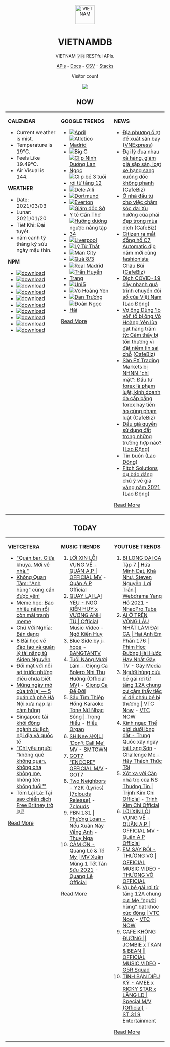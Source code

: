 <p align="center"><img src="https://raw.githubusercontent.com/vietnamdb/vietnamdb/master/images/profile/avatar.png" alt="VIETNAM" height="60"/></p>
<h1 align="center">VIETNAMDB</h1>
<p align="center">VIETNAM 🇻🇳 RESTful APIs.</p>
<p align="center">
  <a href="https://vietnamdb.herokuapp.com/api">APIs</a> -
  <a href="https://vietnamdb.github.io/#/">Docs</a> -
  <a href="https://github.com/vietnamdb/vietnamdb/tree/master/docs">CSV</a> -
  <a href="https://github.com/vietnamdb/vietnamdb/tree/master/docs/stacks">Stacks</a>
</p>
<p align="center"> 
  Visitor count<br><br>
  <img src="https://profile-counter.glitch.me/vietnamdb/count.svg" />
</p>


<h2 align="center">NOW</h2>

<table style="width:100%"><tbody style="width:100%"><tr><td valign="top" width="33%">

**CALENDAR**

- Current weather is mist.
- Temperature is 19°C.
- Feels Like 19.49°C.
- Air Visual is 144.

**WEATHER**

- Date: 2021/03/03
- Lunar: 2021/01/20
- Tiet Khi: Đại tuyết.
- năm canh tý tháng kỷ sửu ngày mậu thìn.

**NPM**

- [![download](https://img.shields.io/npm/dm/giaohangnhanh.svg?style=flat-square&label=giaohangnhanh&color=red)](https://www.npmjs.com/package/giaohangnhanh)
- [![download](https://img.shields.io/npm/dm/onepay.svg?style=flat-square&label=onepay&color=red)](https://www.npmjs.com/package/onepay)
- [![download](https://img.shields.io/npm/dm/vietcetera.svg?style=flat-square&label=vietcetera&color=red)](https://www.npmjs.com/package/vietcetera)
- [![download](https://img.shields.io/npm/dm/vietnambanks.svg?style=flat-square&label=vietnambanks&color=red)](https://www.npmjs.com/package/vietnambanks)
- [![download](https://img.shields.io/npm/dm/vietnamgovernment.svg?style=flat-square&label=vietnamgovernment&color=red)](https://www.npmjs.com/package/vietnamgovernment)
- [![download](https://img.shields.io/npm/dm/vietnamnews.svg?style=flat-square&label=vietnamnews&color=red)](https://www.npmjs.com/package/vietnamnews)
- [![download](https://img.shields.io/npm/dm/vnapis.svg?style=flat-square&label=vnapis&color=red)](https://www.npmjs.com/package/vnapis)
- [![download](https://img.shields.io/npm/dm/vnpay.svg?style=flat-square&label=vnpay&color=red)](https://www.npmjs.com/package/vnpay)
- [![download](https://img.shields.io/npm/dm/vtcpay.svg?style=flat-square&label=vtcpay&color=red)](https://www.npmjs.com/package/vtcpay)
- [![download](https://img.shields.io/npm/dm/zalopay.svg?style=flat-square&label=zalopay&color=red)](https://www.npmjs.com/package/zalopay)

</td><td valign="top" width="33%">

**GOOGLE TRENDS**

- [![April](https://img.shields.io/static/v1?label=April&message=google&color=red&style=flat-square)](https://www.google.com/search?q=April)
- [![Atletico Madrid](https://img.shields.io/static/v1?label=Atletico%20Madrid&message=google&color=red&style=flat-square)](https://www.google.com/search?q=Atletico%20Madrid)
- [![Big C](https://img.shields.io/static/v1?label=Big%20C&message=google&color=red&style=flat-square)](https://www.google.com/search?q=Big%20C)
- [![Clip Ninh Dương Lan Ngọc](https://img.shields.io/static/v1?label=Clip%20Ninh%20D%C6%B0%C6%A1ng%20Lan%20Ng%E1%BB%8Dc&message=google&color=red&style=flat-square)](https://www.google.com/search?q=Clip%20Ninh%20D%C6%B0%C6%A1ng%20Lan%20Ng%E1%BB%8Dc)
- [![Clip bé 3 tuổi rơi từ tầng 12](https://img.shields.io/static/v1?label=Clip%20b%C3%A9%203%20tu%E1%BB%95i%20r%C6%A1i%20t%E1%BB%AB%20t%E1%BA%A7ng%2012&message=google&color=red&style=flat-square)](https://www.google.com/search?q=Clip%20b%C3%A9%203%20tu%E1%BB%95i%20r%C6%A1i%20t%E1%BB%AB%20t%E1%BA%A7ng%2012)
- [![Dele Alli](https://img.shields.io/static/v1?label=Dele%20Alli&message=google&color=red&style=flat-square)](https://www.google.com/search?q=Dele%20Alli)
- [![Dortmund](https://img.shields.io/static/v1?label=Dortmund&message=google&color=red&style=flat-square)](https://www.google.com/search?q=Dortmund)
- [![Everton](https://img.shields.io/static/v1?label=Everton&message=google&color=red&style=flat-square)](https://www.google.com/search?q=Everton)
- [![Giám đốc Sở Y tế Cần Thơ](https://img.shields.io/static/v1?label=Gi%C3%A1m%20%C4%91%E1%BB%91c%20S%E1%BB%9F%20Y%20t%E1%BA%BF%20C%E1%BA%A7n%20Th%C6%A1&message=google&color=red&style=flat-square)](https://www.google.com/search?q=Gi%C3%A1m%20%C4%91%E1%BB%91c%20S%E1%BB%9F%20Y%20t%E1%BA%BF%20C%E1%BA%A7n%20Th%C6%A1)
- [![Hướng dương ngược nắng tập 34](https://img.shields.io/static/v1?label=H%C6%B0%E1%BB%9Bng%20d%C6%B0%C6%A1ng%20ng%C6%B0%E1%BB%A3c%20n%E1%BA%AFng%20t%E1%BA%ADp%2034&message=google&color=red&style=flat-square)](https://www.google.com/search?q=H%C6%B0%E1%BB%9Bng%20d%C6%B0%C6%A1ng%20ng%C6%B0%E1%BB%A3c%20n%E1%BA%AFng%20t%E1%BA%ADp%2034)
- [![Liverpool](https://img.shields.io/static/v1?label=Liverpool&message=google&color=red&style=flat-square)](https://www.google.com/search?q=Liverpool)
- [![Lý Tử Thất](https://img.shields.io/static/v1?label=L%C3%BD%20T%E1%BB%AD%20Th%E1%BA%A5t&message=google&color=red&style=flat-square)](https://www.google.com/search?q=L%C3%BD%20T%E1%BB%AD%20Th%E1%BA%A5t)
- [![Man City](https://img.shields.io/static/v1?label=Man%20City&message=google&color=red&style=flat-square)](https://www.google.com/search?q=Man%20City)
- [![Quà 8/3](https://img.shields.io/static/v1?label=Qu%C3%A0%208/3&message=google&color=red&style=flat-square)](https://www.google.com/search?q=Qu%C3%A0%208/3)
- [![Real Madrid](https://img.shields.io/static/v1?label=Real%20Madrid&message=google&color=red&style=flat-square)](https://www.google.com/search?q=Real%20Madrid)
- [![Trần Huyền Trang](https://img.shields.io/static/v1?label=Tr%E1%BA%A7n%20Huy%E1%BB%81n%20Trang&message=google&color=red&style=flat-square)](https://www.google.com/search?q=Tr%E1%BA%A7n%20Huy%E1%BB%81n%20Trang)
- [![Uni5](https://img.shields.io/static/v1?label=Uni5&message=google&color=red&style=flat-square)](https://www.google.com/search?q=Uni5)
- [![Võ Hoàng Yên](https://img.shields.io/static/v1?label=V%C3%B5%20Ho%C3%A0ng%20Y%C3%AAn&message=google&color=red&style=flat-square)](https://www.google.com/search?q=V%C3%B5%20Ho%C3%A0ng%20Y%C3%AAn)
- [![Đan Trường](https://img.shields.io/static/v1?label=%C4%90an%20Tr%C6%B0%E1%BB%9Dng&message=google&color=red&style=flat-square)](https://www.google.com/search?q=%C4%90an%20Tr%C6%B0%E1%BB%9Dng)
- [![Đoàn Ngọc Hải](https://img.shields.io/static/v1?label=%C4%90o%C3%A0n%20Ng%E1%BB%8Dc%20H%E1%BA%A3i&message=google&color=red&style=flat-square)](https://www.google.com/search?q=%C4%90o%C3%A0n%20Ng%E1%BB%8Dc%20H%E1%BA%A3i)

[Read More](https://trends.google.com/trends/?geo=VN)

</td><td valign="top" width="33%">

**NEWS**

- [Địa phương ồ ạt đề xuất sân bay](https://vnexpress.net/dia-phuong-o-at-de-xuat-san-bay-4242582.html) ([VNExpress](https://vnexpress.net))
- [Đại lý đua nhau xả hàng, giảm giá sập sàn, loạt xe hạng sang xuống dốc không phanh](https://cafebiz.vn/dai-ly-dua-nhau-xa-hang-giam-gia-sap-san-loat-xe-hang-sang-xuong-doc-khong-phanh-20210303084952803.chn) ([CafeBiz](https://cafebiz.vn))
- [Ở nhà đầu tư cho việc chăm sóc da: Xu hướng của phái đẹp trong mùa dịch](https://cafebiz.vn/o-nha-dau-tu-cho-viec-cham-soc-da-xu-huong-cua-phai-dep-trong-mua-dich-20210302213315035.chn) ([CafeBiz](https://cafebiz.vn))
- [Citizen ra mắt đồng hồ C7 Automatic dịp năm mới cùng fashionista Châu Bùi](https://cafebiz.vn/citizen-ra-mat-dong-ho-c7-automatic-dip-nam-moi-cung-fashionista-chau-bui-20210302153431428.chn) ([CafeBiz](https://cafebiz.vn))
- [Dịch COVID-19 đẩy nhanh quá trình chuyển đổi số của Việt Nam](https://laodong.vn/cong-nghe/dich-covid-19-day-nhanh-qua-trinh-chuyen-doi-so-cua-viet-nam-885132.ldo) ([Lao Động](https://laodong.vn))
- [Vợ ông Dũng 'lò vôi' tố bị ông Võ Hoàng Yên lừa gạt hàng trăm tỷ: Cảm thấy bị tổn thương vì đặt niềm tin sai chỗ](https://cafebiz.vn/vo-ong-dung-lo-voi-to-bi-ong-vo-hoang-yen-lua-gat-hang-tram-ty-cam-thay-bi-ton-thuong-vi-dat-niem-tin-sai-cho-2021030309523497.chn) ([CafeBiz](https://cafebiz.vn))
- [Sàn FX Trading Markets bị NHNN "chỉ mặt": Đầu tư forex là phạm luật, kinh doanh đa cấp bằng forex hay tiền ảo cũng phạm luật](https://cafebiz.vn/san-fx-trading-markets-bi-nhnn-chi-mat-dau-tu-forex-la-pham-luat-kinh-doanh-da-cap-bang-forex-hay-tien-ao-cung-pham-luat-20210303092726163.chn) ([CafeBiz](https://cafebiz.vn))
- [Đấu giá quyền sử dụng đất trong những trường hợp nào?](https://laodong.vn/bat-dong-san/dau-gia-quyen-su-dung-dat-trong-nhung-truong-hop-nao-885199.ldo) ([Lao Động](https://laodong.vn))
- [Tin buồn](https://laodong.vn/cong-doan/tin-buon-885250.ldo) ([Lao Động](https://laodong.vn))
- [Fitch Solutions dự báo đáng chú ý về giá vàng năm 2021](https://laodong.vn/tien-te-dau-tu/fitch-solutions-du-bao-dang-chu-y-ve-gia-vang-nam-2021-885251.ldo) ([Lao Động](https://laodong.vn))

[Read More](docs/news/README.md)

</td></tr></tbody></table>

<h2 align="center">TODAY</h2>

<table style="width:100%"><tbody style="width:100%"><tr><td valign="top" width="33%">

**VIETCETERA**

- ["Quán bar. Giữa khuya. Mời về nhà."](https://vietcetera.com/vn/quan-bar-giua-khuya-moi-ve-nha)
- [Không Quan Tâm: "Anh hùng" cũng cần được yên!](https://vietcetera.com/vn/khong-quan-tam-chuyen-ca-nhan-nhung-quan-tam-hanh-dong-cuu-em-be)
- [Meme học: Bao nhiêu năm rồi còn mãi tranh meme](https://vietcetera.com/vn/meme-hoc-tranh-co-dien)
- [Chữ Với Nghĩa: Bản dạng](https://vietcetera.com/vn/chu-voi-nghia-ban-dang)
- [8 Bài học về đào tạo và quản lý tài năng từ Aiden Nguyễn](https://vietcetera.com/vn/8-bai-hoc-ve-dao-tao-va-quan-ly-tai-nang-tu-aiden-nguyen)
- [Đối mặt với nỗi sợ trước những điều chưa biết](https://vietcetera.com/vn/doi-mat-voi-noi-so-truoc-nhung-dieu-chua-biet)
- [Mừng ngày mở cửa trở lại — 5 quán cà phê Hà Nội xưa nạp lại cảm hứng](https://vietcetera.com/vn/mung-ngay-mo-cua-tro-lai-5-quan-ca-phe-ha-noi-xua-nap-lai-cam-hung)
- [Singapore tái khởi động ngành du lịch nội địa và quốc tế ](https://vietcetera.com/vn/singapore-tai-khoi-dong-nganh-du-lich-noi-dia-va-quoc-te)
- ["Chỉ yêu người “không quê không quán, không cha không mẹ, không tên không tuổi”"](https://vietcetera.com/vn/chi-yeu-nguoi-khong-que-khong-quan-khong-cha-khong-me-khong-ten-khong-tuoi)
- [Tóm Lại Là: Tại sao chiến dịch Free Britney trở lại?](https://vietcetera.com/vn/tom-lai-la-tai-sao-chien-dich-free-britney-tro-lai)

[Read More](https://vietcetera.com/)

</td><td valign="top" width="33%">

**MUSIC TRENDS**

01. [LỜI XIN LỖI VỤNG VỀ - QUÂN A.P | OFFICIAL MV](https://www.youtube.com/watch?v=LhTwcqI71n0) - [Quân A.P Official](https://www.youtube.com/channel/UCXKnIgvBwPV6G-uT7gBXhcA)
02. [QUAY LẠI LẠI YÊU - NGÔ KIẾN HUY x VƯƠNG ANH TÚ | Official Music Video](https://www.youtube.com/watch?v=93WhpRfkkBk) - [Ngô Kiến Huy](https://www.youtube.com/channel/UCNN7Q7sx5lsivqDf22I7Itw)
03. [Blue Side by j-hope](https://www.youtube.com/watch?v=OZD_EU_hMUQ) - [BANGTANTV](https://www.youtube.com/channel/UCLkAepWjdylmXSltofFvsYQ)
04. [Tuổi Nàng Mười Lăm - Giọng Ca Bolero Nhí Thu Hường (Official MV)](https://www.youtube.com/watch?v=qodYHeNYvtk) - [Giọng Ca Để Đời](https://www.youtube.com/channel/UCwZ2ZaFfTusqV_MGMHUnEsg)
05. [Sầu Tím Thiệp Hồng Karaoke Tone Nữ Nhạc Sống | Trọng Hiếu](https://www.youtube.com/watch?v=BRMjeHz412Q) - [Hiếu Organ](https://www.youtube.com/channel/UCWEYgC77_ZlbDxStQyzOwfA)
06. [SHINee 샤이니 'Don't Call Me' MV](https://www.youtube.com/watch?v=p6OoY6xneI0) - [SMTOWN](https://www.youtube.com/channel/UCEf_Bc-KVd7onSeifS3py9g)
07. [GOT7 "ENCORE" OFFICIAL M/V](https://www.youtube.com/watch?v=tAe0yUEzAaI) - [GOT7](https://www.youtube.com/channel/UCNtZPzvkjjB3EuPMNY71cmA)
08. [Two Neighbors - Y2K (Lyrics) [7clouds Release]](https://www.youtube.com/watch?v=kSd8DVnJhWI) - [7clouds](https://www.youtube.com/channel/UCNqFDjYTexJDET3rPDrmJKg)
09. [PBN 131 | Phương Loan - Nếu Xuân Này Vắng Anh](https://www.youtube.com/watch?v=IvkgmzWH_wk) - [Thuy Nga](https://www.youtube.com/channel/UC7nMrW3baKp0dA5Tz9ulVYQ)
10. [CẢM ƠN - Quang Lê & Tố My | MV Xuân Mùng 1 Tết Tân Sửu 2021](https://www.youtube.com/watch?v=SeQ1H0oQCPE) - [Quang Lê Official](https://www.youtube.com/channel/UCNqz53FCc3mUg5NyzHxsXGQ)

[Read More](https://www.youtube.com/feed/trending?bp=4gIuCggvbS8wNHJsZhIiUExGZ3F1TG5MNTlhbW42X05FZFc5TGswZDdXZWVST0Q2VA%3D%3D)

</td><td valign="top" width="33%">

**YOUTUBE TRENDS**

01. [BI LONG ĐẠI CA Tập 7 | Hứa Minh Đạt, Khả Như, Steven Nguyễn, Lợi Trần | Webdrama Yang Hồ 2021](https://www.youtube.com/watch?v=t_93XyujFLg) - [NhacPro Tube](https://www.youtube.com/channel/UCBZjBKNMZoFih4ubdiIDWLw)
02. [AI Ở TRÊN VÕNG LÂU NHẤT LÀM ĐẠI CA | Hai Anh Em Phần 176 | Phim Học Đường Hài Hước Hay Nhất Gãy TV](https://www.youtube.com/watch?v=1jTlsqadb9M) - [Gãy Media](https://www.youtube.com/channel/UCTp_WPPxWCjdlXK9kqzxm0A)
03. [Người hùng cứu bé gái rơi từ tầng 12A chung cư cảm thấy tiếc vì để cháu bé bị thương | VTC Now](https://www.youtube.com/watch?v=-FDDWF4y6vc) - [VTC NOW](https://www.youtube.com/channel/UCL9-pEHNBs3N4r2bMoXdLJA)
04. [Kinh ngạc Thế giới dưới lòng đất - Trung Quốc xây ngay tại Lạng Sơn](https://www.youtube.com/watch?v=mpuudi8AMIU) - [Challenge Me - Hãy Thách Thức Tôi](https://www.youtube.com/channel/UCkG3QIDOyl6HF7EYudJ3JJg)
05. [Xót xa với Căn nhà trọ của NS Thương Tín | Trịnh Kim Chi Official](https://www.youtube.com/watch?v=f4tB1LJSgLw) - [Trịnh Kim Chi Official](https://www.youtube.com/channel/UCGEkSDuWgWwRZVZfi3gP1pw)
06. [LỜI XIN LỖI VỤNG VỀ - QUÂN A.P | OFFICIAL MV](https://www.youtube.com/watch?v=LhTwcqI71n0) - [Quân A.P Official](https://www.youtube.com/channel/UCXKnIgvBwPV6G-uT7gBXhcA)
07. [EM SAY RỒI - THƯƠNG VÕ | OFFICIAL MUSIC VIDEO](https://www.youtube.com/watch?v=h4k1OMjLrUQ) - [THƯƠNG VÕ OFFICIAL](https://www.youtube.com/channel/UCSCSop9yGxDHz0kuyCKwUhQ)
08. [Vụ bé gái rơi từ tầng 12A chung cư: Mẹ “người hùng” bật khóc xúc động | VTC Now](https://www.youtube.com/watch?v=LmwjBu-WBgQ) - [VTC NOW](https://www.youtube.com/channel/UCL9-pEHNBs3N4r2bMoXdLJA)
09. [CAFE KHÔNG ĐƯỜNG || JOMBIE x TKAN & BEAN || OFFICIAL MUSIC VIDEO](https://www.youtube.com/watch?v=LImkI9UvJCY) - [G5R Squad](https://www.youtube.com/channel/UCqamjdcGALEjPreSrxwK9IQ)
10. [TÌNH BẠN DIỆU KỲ - AMEE x RICKY STAR x LĂNG LD | Special M/V (Official)](https://www.youtube.com/watch?v=TpmVzBcP70U) - [ST.319 Entertainment](https://www.youtube.com/channel/UCSnVteUNlhr1SqCjTQx0PDQ)

[Read More](https://www.youtube.com/feed/trending)

</td></tr></tbody></table>
